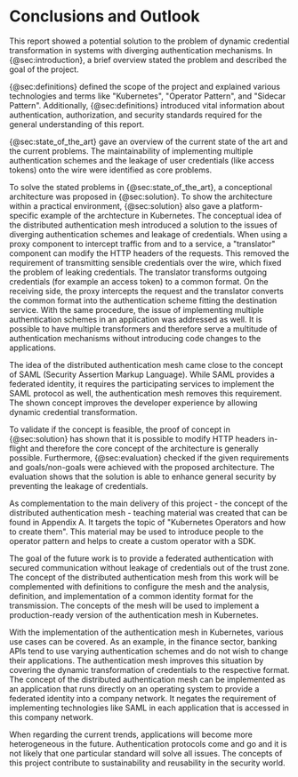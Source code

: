 # Conclusions and Outlook

This report showed a potential solution to the problem of dynamic credential transformation in systems with diverging authentication mechanisms. In {@sec:introduction}, a brief overview stated the problem and described the goal of the project.

{@sec:definitions} defined the scope of the project and explained various technologies and terms like "Kubernetes", "Operator Pattern", and "Sidecar Pattern". Additionally, {@sec:definitions} introduced vital information about authentication, authorization, and security standards required for the general understanding of this report.

{@sec:state_of_the_art} gave an overview of the current state of the art and the current problems. The maintainability of implementing multiple authentication schemes and the leakage of user credentials (like access tokens) onto the wire were identified as core problems.

To solve the stated problems in {@sec:state_of_the_art}, a conceptional architecture was proposed in {@sec:solution}. To show the architecture within a practical environment, {@sec:solution} also gave a platform-specific example of the archtecture in Kubernetes. The conceptual idea of the distributed authentication mesh introduced a solution to the issues of diverging authentication schemes and leakage of credentials. When using a proxy component to intercept traffic from and to a service, a "translator" component can modify the HTTP headers of the requests. This removed the requirement of transmitting sensible credentials over the wire, which fixed the problem of leaking credentials. The translator transforms outgoing credentials (for example an access token) to a common format. On the receiving side, the proxy intercepts the request and the translator converts the common format into the authentication scheme fitting the destination service. With the same procedure, the issue of implementing multiple authentication schemes in an application was addressed as well. It is possible to have multiple transformers and therefore serve a multitude of authentication mechanisms without introducing code changes to the applications.

The idea of the distributed authentication mesh came close to the concept of SAML (Security Assertion Markup Language). While SAML provides a federated identity, it requires the participating services to implement the SAML protocol as well, the authentication mesh removes this requirement. The shown concept improves the developer experience by allowing dynamic credential transformation.

To validate if the concept is feasible, the proof of concept in {@sec:solution} has shown that it is possible to modify HTTP headers in-flight and therefore the core concept of the architecture is generally possible. Furthermore, {@sec:evaluation} checked if the given requirements and goals/non-goals were achieved with the proposed architecture. The evaluation shows that the solution is able to enhance general security by preventing the leakage of credentials.

As complementation to the main delivery of this project - the concept of the distributed authentication mesh - teaching material was created that can be found in Appendix A. It targets the topic of "Kubernetes Operators and how to create them". This material may be used to introduce people to the operator pattern and helps to create a custom operator with a SDK.

The goal of the future work is to provide a federated authentication with secured communication without leakage of credentials out of the trust zone. The concept of the distributed authentication mesh from this work will be complemented with definitions to configure the mesh and the analysis, definition, and implementation of a common identity format for the transmission. The concepts of the mesh will be used to implement a production-ready version of the authentication mesh in Kubernetes.

With the implementation of the authentication mesh in Kubernetes, various use cases can be covered. As an example, in the finance sector, banking APIs tend to use varying authentication schemes and do not wish to change their applications. The authentication mesh improves this situation by covering the dynamic transformation of credentials to the respective format. The concept of the distributed authentication mesh can be implemented as an application that runs directly on an operating system to provide a federated identity into a company network. It negates the requirement of implementing technologies like SAML in each application that is accessed in this company network.

When regarding the current trends, applications will become more heterogeneous in the future. Authentication protocols come and go and it is not likely that one particular standard will solve all issues. The concepts of this project contribute to sustainability and reusability in the security world.
